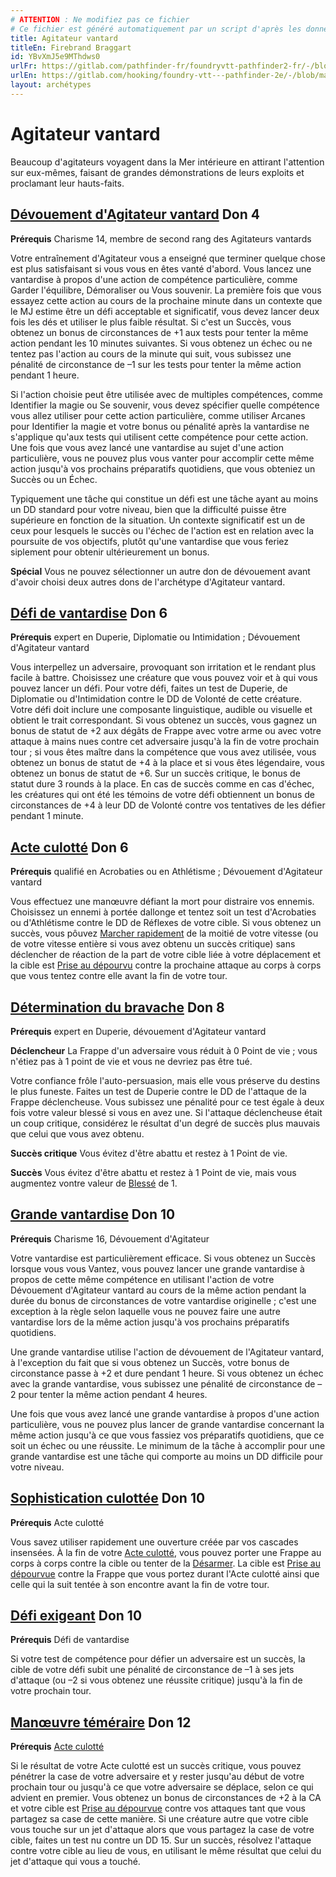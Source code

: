 ```yaml
---
# ATTENTION : Ne modifiez pas ce fichier
# Ce fichier est généré automatiquement par un script d'après les données du module Foundry VTT officiel et de sa traduction
title: Agitateur vantard
titleEn: Firebrand Braggart
id: YBvXmJ5e9MThdws0
urlFr: https://gitlab.com/pathfinder-fr/foundryvtt-pathfinder2-fr/-/blob/master/data/archetypes/YBvXmJ5e9MThdws0.htm
urlEn: https://gitlab.com/hooking/foundry-vtt---pathfinder-2e/-/blob/master/packs/data/archetypes.db/firebrand-braggart.json
layout: archétypes
---
```

# Agitateur vantard

Beaucoup d'agitateurs voyagent dans la Mer intérieure en attirant l'attention sur eux-mêmes, faisant de grandes démonstrations de leurs exploits et proclamant leur hauts-faits.

## [Dévouement d'Agitateur vantard](../dons/dévouement-d-agitateur-vantard.md) Don 4

**Prérequis** Charisme 14, membre de second rang des Agitateurs vantards

Votre entraînement d'Agitateur vous a enseigné que terminer quelque chose est plus satisfaisant si vous vous en êtes vanté d'abord. Vous lancez une vantardise à propos d'une action de compétence particulière, comme Garder l'équilibre, Démoraliser ou Vous souvenir. La première fois que vous essayez cette action au cours de la prochaine minute dans un contexte que le MJ estime être un défi acceptable et significatif, vous devez lancer deux fois les dés et utiliser le plus faible résultat. Si c'est un Succès, vous obtenez un bonus de circonstances de +1 aux tests pour tenter la même action pendant les 10 minutes suivantes. Si vous obtenez un échec ou ne tentez pas l'action au cours de la minute qui suit, vous subissez une pénalité de circonstance de –1 sur les tests pour tenter la même action pendant 1 heure.

Si l'action choisie peut être utilisée avec de multiples compétences, comme Identifier la magie ou Se souvenir, vous devez spécifier quelle compétence vous allez utiliser pour cette action particulière, comme utiliser Arcanes pour Identifier la magie et votre bonus ou pénalité après la vantardise ne s'applique qu'aux tests qui utilisent cette compétence pour cette action. Une fois que vous avez lancé une vantardise au sujet d'une action particulière, vous ne pouvez plus vous vanter pour accomplir cette même action jusqu'à vos prochains préparatifs quotidiens, que vous obteniez un Succès ou un Échec.

Typiquement une tâche qui constitue un défi est une tâche ayant au moins un DD standard pour votre niveau, bien que la difficulté puisse être supérieure en fonction de la situation. Un contexte significatif est un de ceux pour lesquels le succès ou l'échec de l'action est en relation avec la poursuite de vos objectifs, plutôt qu'une vantardise que vous feriez siplement pour obtenir ultérieurement un bonus.

**Spécial** Vous ne pouvez sélectionner un autre don de dévouement avant d'avoir choisi deux autres dons de l'archétype d'Agitateur vantard.

## [Défi de vantardise](../dons/défi-de-vantardise.md) Don 6

**Prérequis** expert en Duperie, Diplomatie ou Intimidation ; Dévouement d'Agitateur vantard

Vous interpellez un adversaire, provoquant son irritation et le rendant plus facile à battre. Choisissez une créature que vous pouvez voir et à qui vous pouvez lancer un défi. Pour votre défi, faites un test de Duperie, de Diplomatie ou d'Intimidation contre le DD de Volonté de cette créature. Votre défi doit inclure une composante linguistique, audible ou visuelle et obtient le trait correspondant. Si vous obtenez un succès, vous gagnez un bonus de statut de +2 aux dégâts de Frappe avec votre arme ou avec votre attaque à mains nues contre cet adversaire jusqu'à la fin de votre prochain tour ; si vous êtes maître dans la compétence que vous avez utilisée, vous obtenez un bonus de statut de +4 à la place et si vous êtes légendaire, vous obtenez un bonus de statut de +6. Sur un succès critique, le bonus de statut dure 3 rounds à la place. En cas de succès comme en cas d'échec, les créatures qui ont été les témoins de votre défi obtiennent un bonus de circonstances de +4 à leur DD de Volonté contre vos tentatives de les défier pendant 1 minute.

## [Acte culotté](../dons/acte-culotté.md) Don 6

**Prérequis** qualifié en Acrobaties ou en Athlétisme ; Dévouement d'Agitateur vantard

Vous effectuez une manœuvre défiant la mort pour distraire vos ennemis. Choisissez un ennemi à portée dallonge et tentez soit un test d'Acrobaties ou d'Athlétisme contre le DD de Réflexes de votre cible. Si vous obtenez un succès, vous pôuvez [Marcher rapidement](../actions/marcher-rapidement.md) de la moitié de votre vitesse (ou de votre vitesse entière si vous avez obtenu un succès critique) sans déclencher de réaction de la part de votre cible liée à votre déplacement et la cible est [Prise au dépourvu](../conditions/pris-au-dépourvu.md) contre la prochaine attaque au corps à corps que vous tentez contre elle avant la fin de votre tour.

## [Détermination du bravache](../dons/détermination-du-bravache.md) Don 8

**Prérequis** expert en Duperie, dévouement d'Agitateur vantard

**Déclencheur** La Frappe d'un adversaire vous réduit à 0 Point de vie ; vous n'étiez pas à 1 point de vie et vous ne devriez pas être tué.

Votre confiance frôle l'auto-persuasion, mais elle vous préserve du destins le plus funeste. Faites un test de Duperie contre le DD de l'attaque de la Frappe déclencheuse. Vous subissez une pénalité pour ce test égale à deux fois votre valeur blessé si vous en avez une. Si l'attaque déclencheuse était un coup critique, considérez le résultat d'un degré de succès plus mauvais que celui que vous avez obtenu.

**Succès critique** Vous évitez d'être abattu et restez à 1 Point de vie.

**Succès** Vous évitez d'être abattu et restez à 1 Point de vie, mais vous augmentez vontre valeur de [Blessé](../conditions/blessé.md) de 1.

## [Grande vantardise](../dons/grande-vantardise.md) Don 10

**Prérequis** Charisme 16, Dévouement d'Agitateur

Votre vantardise est particulièrement efficace. Si vous obtenez un Succès lorsque vous vous Vantez, vous pouvez lancer une grande vantardise à propos de cette même compétence en utilisant l'action de votre Dévouement d'Agitateur vantard au cours de la même action pendant la durée du bonus de circonstances de votre vantardise originelle ; c'est une exception à la règle selon laquelle vous ne pouvez faire une autre vantardise lors de la même action jusqu'à vos prochains préparatifs quotidiens.

Une grande vantardise utilise l'action de dévouement de l'Agitateur vantard, à l'exception du fait que si vous obtenez un Succès, votre bonus de circonstance passe à +2 et dure pendant 1 heure. Si vous obtenez un échec avec la grande vantardise, vous subissez une pénalité de circonstance de –2 pour tenter la même action pendant 4 heures.

Une fois que vous avez lancé une grande vantardise à propos d'une action particulière, vous ne pouvez plus lancer de grande vantardise concernant la même action jusqu'à ce que vous fassiez vos préparatifs quotidiens, que ce soit un échec ou une réussite. Le minimum de la tâche à accomplir pour une grande vantardise est une tâche qui comporte au moins un DD difficile pour votre niveau.

## [Sophistication culottée](../dons/sophistication-culottée.md) Don 10

**Prérequis** Acte culotté

Vous savez utiliser rapidement une ouverture créée par vos cascades insensées. À la fin de votre [Acte culotté](../dons/acte-culotté.md), vous pouvez porter une Frappe au corps à corps contre la cible ou tenter de la [Désarmer](../actions/désarmer.md). La cible est [Prise au dépourvue](../conditions/pris-au-dépourvu.md) contre la Frappe que vous portez durant l'Acte culotté ainsi que celle qui la suit tentée à son encontre avant la fin de votre tour.

## [Défi exigeant](../dons/défi-exigeant.md) Don 10

**Prérequis** Défi de vantardise

Si votre test de compétence pour défier un adversaire est un succès, la cible de votre défi subit une pénalité de circonstance de –1 à ses jets d'attaque (ou –2 si vous obtenez une réussite critique) jusqu'à la fin de votre prochain tour.

## [Manœuvre téméraire](../dons/manœuvre-téméraire.md) Don 12

**Prérequis** [Acte culotté](../dons/acte-culotté.md)

Si le résultat de votre Acte culotté est un succès critique, vous pouvez pénétrer la case de votre adversaire et y rester jusqu'au début de votre prochain tour ou jusqu'à ce que votre adversaire se déplace, selon ce qui advient en premier. Vous obtenez un bonus de circonstances de +2 à la CA et votre cible est [Prise au dépourvue](../conditions/pris-au-dépourvu.md) contre vos attaques tant que vous partagez sa case de cette manière. Si une créature autre que votre cible vous touche sur un jet d'attaque alors que vous partagez la case de votre cible, faites un test nu contre un DD 15. Sur un succès, résolvez l'attaque contre votre cible au lieu de vous, en utilisant le même résultat que celui du jet d'attaque qui vous a touché.
